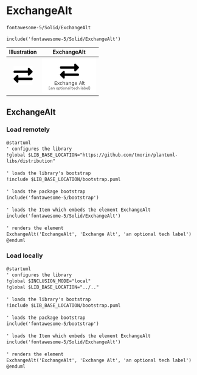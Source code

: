 # ExchangeAlt


```text
fontawesome-5/Solid/ExchangeAlt
```

```text
include('fontawesome-5/Solid/ExchangeAlt')
```



| Illustration | ExchangeAlt |
| :---: | :---: |
| ![illustration for Illustration](../../fontawesome-5/Solid/ExchangeAlt.png) | ![illustration for ExchangeAlt](../../fontawesome-5/Solid/ExchangeAlt.Local.png) |




## ExchangeAlt

### Load remotely
```plantuml
@startuml
' configures the library
!global $LIB_BASE_LOCATION="https://github.com/tmorin/plantuml-libs/distribution"

' loads the library's bootstrap
!include $LIB_BASE_LOCATION/bootstrap.puml

' loads the package bootstrap
include('fontawesome-5/bootstrap')

' loads the Item which embeds the element ExchangeAlt
include('fontawesome-5/Solid/ExchangeAlt')

' renders the element
ExchangeAlt('ExchangeAlt', 'Exchange Alt', 'an optional tech label')
@enduml
```

### Load locally
```plantuml
@startuml
' configures the library
!global $INCLUSION_MODE="local"
!global $LIB_BASE_LOCATION="../.."

' loads the library's bootstrap
!include $LIB_BASE_LOCATION/bootstrap.puml

' loads the package bootstrap
include('fontawesome-5/bootstrap')

' loads the Item which embeds the element ExchangeAlt
include('fontawesome-5/Solid/ExchangeAlt')

' renders the element
ExchangeAlt('ExchangeAlt', 'Exchange Alt', 'an optional tech label')
@enduml
```

